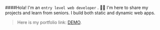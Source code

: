 ####Hola! 
I'm an `entry level web developer` .  :technologist: 
I'm here to share my projects and learn from seniors.
I build both static and dynamic web apps.
>Here is my portfolio link: [DEMO](https://htetzarni.netlify.app).



